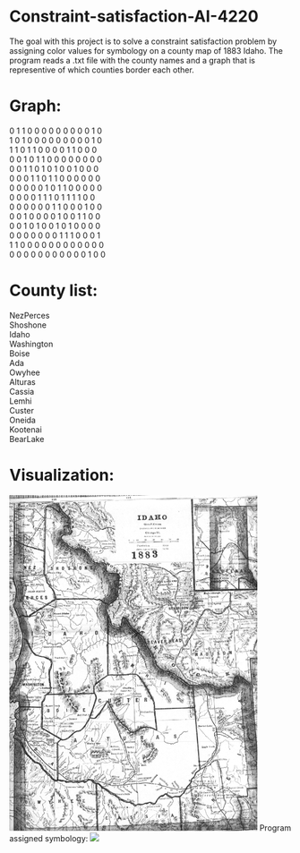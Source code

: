 # Constraint-satisfaction-AI-4220

The goal with this project is to solve a constraint satisfaction problem by assigning color values for symbology on a county map of 1883 Idaho. The program reads a .txt file with the county names and a graph that is representive of which counties border each other.</br>

<h1>Graph:</h1>
0 1 1 0 0 0 0 0 0 0 0 0 1 0</br>
1 0 1 0 0 0 0 0 0 0 0 0 1 0</br>
1 1 0 1 1 0 0 0 0 1 1 0 0 0</br>
0 0 1 0 1 1 0 0 0 0 0 0 0 0</br>
0 0 1 1 0 1 0 1 0 0 1 0 0 0</br>
0 0 0 1 1 0 1 1 0 0 0 0 0 0</br>
0 0 0 0 0 1 0 1 1 0 0 0 0 0</br>
0 0 0 0 1 1 1 0 1 1 1 1 0 0</br>
0 0 0 0 0 0 1 1 0 0 0 1 0 0</br>
0 0 1 0 0 0 0 1 0 0 1 1 0 0</br>
0 0 1 0 1 0 0 1 0 1 0 0 0 0</br>
0 0 0 0 0 0 0 1 1 1 0 0 0 1</br>
1 1 0 0 0 0 0 0 0 0 0 0 0 0</br>
0 0 0 0 0 0 0 0 0 0 0 1 0 0</br>

<h1>County list:</h1>
NezPerces</br>
Shoshone</br>
Idaho</br>
Washington</br>
Boise</br>
Ada</br>
Owyhee</br>
Alturas</br>
Cassia</br>
Lemhi</br>
Custer</br>
Oneida</br>
Kootenai</br>
BearLake</br>

<h1>Visualization:</h1>
<img src="https://raw.githubusercontent.com/ice-trout/Constraint-satisfaction-AI-4220/main/idaho1883%20Map.jpg" height="600">
Program assigned symbology:
<img src="https://github.com/ice-trout/Constraint-satisfaction-AI-4220/blob/main/AI-map-coloring.png" height="600">
